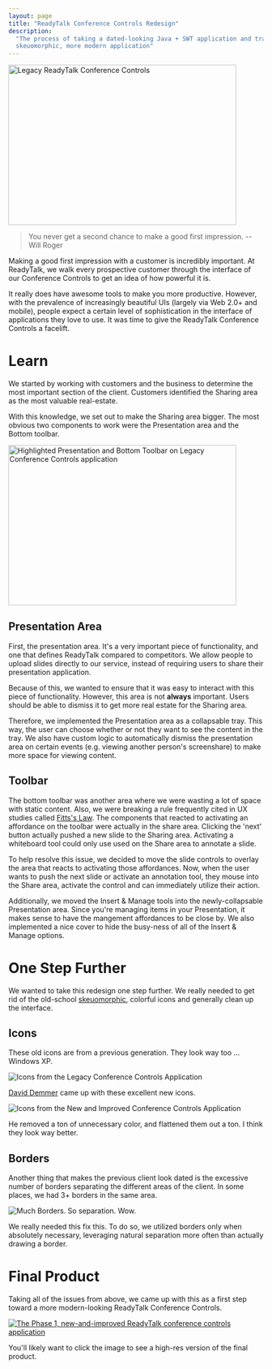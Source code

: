 ```yaml
---
layout: page
title: "ReadyTalk Conference Controls Redesign"
description:
  "The process of taking a dated-looking Java + SWT application and transforming the look and feel to a less
  skeuomorphic, more modern application"
---
```


<div class="center">
  <img src="{{ site.base_url }}/{% ministamp _images/pages/portfolio/rt/PrevMod.png assets/images/pages/portfolio/rt/PrevMod.png %}" height="316" width="450" alt="Legacy ReadyTalk Conference Controls" />
</div>

> You never get a second chance to make a good first impression. -- Will Roger

Making a good first impression with a customer is incredibly important. At ReadyTalk, we walk every prospective customer
through the interface of our Conference Controls to get an idea of how powerful it is.

It really does have awesome tools to make you more productive. However, with the prevalence of increasingly beautiful
UIs (largely via Web 2.0+ and mobile), people expect a certain level of sophistication in the interface of applications
they love to use. It was time to give the ReadyTalk Conference Controls a facelift.

# Learn

We started by working with customers and the business to determine the most important section of the client. Customers
identified the Sharing area as the most valuable real-estate.

With this knowledge, we set out to make the Sharing area bigger. The most obvious two components to work were the
Presentation area and the Bottom toolbar.

<div class="center">
  <img src="{{ site.base_url }}/{% ministamp _images/pages/portfolio/rt/ModSharePresToolbar.png assets/images/pages/portfolio/rt/ModSharePresToolbar.png %}" height="316" width="450" alt="Highlighted Presentation and Bottom Toolbar on Legacy Conference Controls application" />
</div>

## Presentation Area

First, the presentation area. It's a very important piece of functionality, and one that defines ReadyTalk compared to
competitors. We allow people to upload slides directly to our service, instead of requiring users to share their
presentation application.

Because of this, we wanted to ensure that it was easy to interact with this piece of functionality. However, this area
is not **always** important. Users should be able to dismiss it to get more real estate for the Sharing area.

Therefore, we implemented the Presentation area as a collapsable tray. This way, the user can choose whether or not they
want to see the content in the tray. We also have custom logic to automatically dismiss the presentation area on certain
events (e.g. viewing another person's screenshare) to make more space for viewing content.

## Toolbar

The bottom toolbar was another area where we were wasting a lot of space with static content. Also, we were breaking a
rule frequently cited in UX studies called [Fitts's Law](http://www.interaction-design.org/encyclopedia/fitts_law.html).
The components that reacted to activating an affordance on the toolbar were actually in the share area. Clicking the
'next' button actually pushed a new slide to the Sharing area. Activating a whiteboard tool could only use used on the
Share area to annotate a slide.

To help resolve this issue, we decided to move the slide controls to overlay the area that reacts to activating those
affordances. Now, when the user wants to push the next slide or activate an annotation tool, they mouse into the Share
area, activate the control and can immediately utilize their action.

Additionally, we moved the Insert & Manage tools into the newly-collapsable Presentation area. Since you're managing
items in your Presentation, it makes sense to have the mangement affordances to be close by. We also implemented a nice
cover to hide the busy-ness of all of the Insert & Manage options.

# One Step Further

We wanted to take this redesign one step further. We really needed to get rid of the old-school
[skeuomorphic](http://en.wikipedia.org/wiki/Skeuomorph), colorful icons and generally clean up the interface.

## Icons

These old icons are from a previous generation. They look way too ... Windows XP.

<div class="center">
  <img src="{{ site.base_url }}/{% ministamp _images/pages/portfolio/rt/PrevIcons.png assets/images/pages/portfolio/rt/PrevIcons.png %}" alt="Icons from the Legacy Conference Controls Application" />
</div>

[David Demmer](https://twitter.com/ddchili) came up with these excellent new icons.

<div class="center">
  <img src="{{ site.base_url }}/{% ministamp _images/pages/portfolio/rt/NewIcons.png assets/images/pages/portfolio/rt/NewIcons.png %}" alt="Icons from the New and Improved Conference Controls Application" />
</div>

He removed a ton of unnecessary color, and flattened them out a ton. I think they look way better.

## Borders

Another thing that makes the previous client look dated is the excessive number of borders separating the different
areas of the client. In some places, we had 3+ borders in the same area.

<div class="center">
  <img src="{{ site.base_url }}/{% ministamp _images/pages/portfolio/rt/MuchBorders.png assets/images/pages/portfolio/rt/MuchBorders.png %}" alt="Much Borders. So separation. Wow." />
</div>

We really needed this fix this. To do so, we utilized borders only when absolutely necessary, leveraging natural
separation more often than actually drawing a border.

# Final Product

Taking all of the issues from above, we came up with this as a first step toward a more modern-looking ReadyTalk
Conference Controls.

<div class="center">
  <a href="/assets/images/pages/portfolio/rt/NewModFullRes.png" style="border-bottom: none;"><img src="{{ site.base_url }}/{% ministamp _images/pages/portfolio/rt/NewMod.png assets/images/pages/portfolio/rt/NewMod.png %}" alt="The Phase 1, new-and-improved ReadyTalk conference controls application" /></a>
</div>

You'll likely want to click the image to see a high-res version of the final product.
